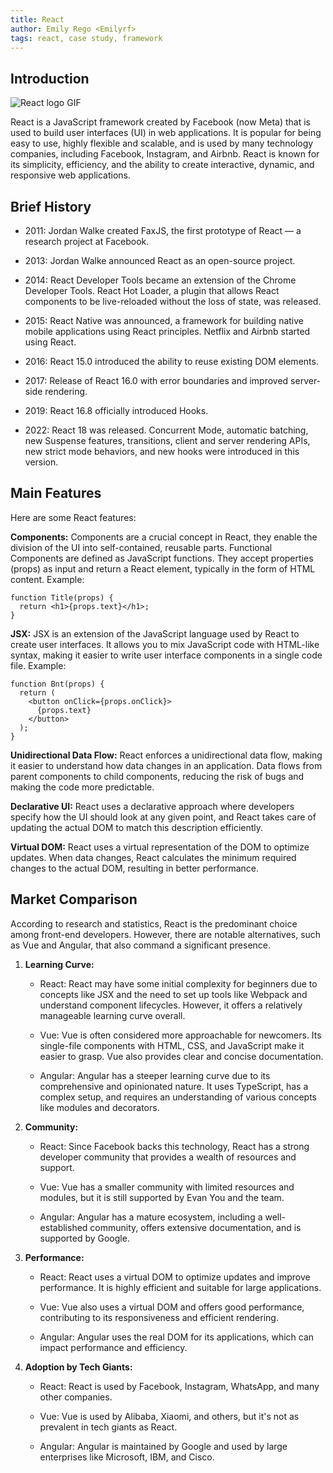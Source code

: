 ```yaml
---
title: React
author: Emily Rego <Emilyrf>
tags: react, case study, framework
---
```


## Introduction
![React logo GIF](https://miro.medium.com/v2/resize:fit:720/0*EitUXT-pqbaQSCTt.gif)

React is a JavaScript framework created by Facebook (now Meta) that is used to build user interfaces (UI) in web applications. It is popular for being easy to use, highly flexible and scalable, and is used by many technology companies, including Facebook, Instagram, and Airbnb. React is known for its simplicity, efficiency, and the ability to create interactive, dynamic, and responsive web applications.

## Brief History

- 2011: Jordan Walke created FaxJS, the first prototype of React — a research project at Facebook.

- 2013: Jordan Walke announced React as an open-source project.

- 2014: React Developer Tools became an extension of the Chrome Developer Tools. React Hot Loader, a plugin that allows React components to be live-reloaded without the loss of state, was released.

- 2015: React Native was announced, a framework for building native mobile applications using React principles. Netflix and Airbnb started using React.

- 2016:  React 15.0 introduced the ability to reuse existing DOM elements.

- 2017: Release of React 16.0 with error boundaries and improved server-side rendering.

- 2019: React 16.8 officially introduced Hooks.

- 2022: React 18 was released. Concurrent Mode, automatic batching, new Suspense features, transitions, client and server rendering APIs, new strict mode behaviors, and new hooks were introduced in this version.

## Main Features
Here are some React features:

**Components:** Components are a crucial concept in React, they enable the division of the UI into self-contained, reusable parts.
Functional Components are defined as JavaScript functions. They accept properties (props) as input and return a React element, typically in the form of HTML content. Example:
````
function Title(props) {
  return <h1>{props.text}</h1>;
}

````

**JSX:** JSX is an extension of the JavaScript language used by React to create user interfaces. It allows you to mix JavaScript code with HTML-like syntax, making it easier to write user interface components in a single code file.
Example:
````
function Bnt(props) {
  return (
    <button onClick={props.onClick}>
      {props.text}
    </button>
  );
}
````

**Unidirectional Data Flow:** React enforces a unidirectional data flow, making it easier to understand how data changes in an application. Data flows from parent components to child components, reducing the risk of bugs and making the code more predictable.


**Declarative UI:** React uses a declarative approach where developers specify how the UI should look at any given point, and React takes care of updating the actual DOM to match this description efficiently.


**Virtual DOM:** React uses a virtual representation of the DOM to optimize updates. When data changes, React calculates the minimum required changes to the actual DOM, resulting in better performance. 


## Market Comparison

According to research and statistics, React is the predominant choice among front-end developers. However, there are notable alternatives, such as Vue and Angular, that also command a significant presence.

1. **Learning Curve:**
   - React: React may have some initial complexity for beginners due to concepts like JSX and the need to set up tools like Webpack and understand component lifecycles. However, it offers a relatively manageable learning curve overall.

   - Vue: Vue is often considered more approachable for newcomers. Its single-file components with HTML, CSS, and JavaScript make it easier to grasp. Vue also provides clear and concise documentation.

   - Angular: Angular has a steeper learning curve due to its comprehensive and opinionated nature. It uses TypeScript, has a complex setup, and requires an understanding of various concepts like modules and decorators.

2. **Community:**
   - React: Since Facebook backs this technology, React has a strong developer community that provides a wealth of resources and support.
  
   - Vue:  Vue has a smaller community with limited resources and modules, but it is still supported by Evan You and the team.
 
   - Angular: Angular has a mature ecosystem, including a well-established community, offers extensive documentation, and is supported by Google.

3. **Performance:**
   - React: React uses a virtual DOM to optimize updates and improve performance. It is highly efficient and suitable for large applications.

   - Vue: Vue also uses a virtual DOM and offers good performance, contributing to its responsiveness and efficient rendering.

   - Angular: Angular uses the real DOM for its applications, which can impact performance and efficiency.


4. **Adoption by Tech Giants:**
   - React: React is used by Facebook, Instagram, WhatsApp, and many other companies.

   - Vue: Vue is used by Alibaba, Xiaomi, and others, but it's not as prevalent in tech giants as React.

   - Angular: Angular is maintained by Google and used by large enterprises like Microsoft, IBM, and Cisco.



